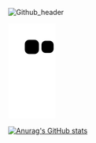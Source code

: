 ![Github_header](https://user-images.githubusercontent.com/88898454/162613510-d24014b6-b4ea-4f67-ba4a-19b4d956ceab.png)

<!--
<h1 align="center">
  <img src="https://user-images.githubusercontent.com/88898454/162615569-25a9d7d3-9235-4322-805f-1438d2b79e43.gif" width="80">
  &nbsp; < Hello World! /> &nbsp;
  <img src="https://user-images.githubusercontent.com/88898454/162615569-25a9d7d3-9235-4322-805f-1438d2b79e43.gif" width="80">
</h1>

[![Top Langs](https://github-readme-stats.vercel.app/api/top-langs/?username=Kwok1am&layout=compact&hide=JavaScript,TypeScript)](https://github.com/anuraghazra/github-readme-stats)

<div align="center"> <img src="https://metrics.lecoq.io/kwok1am?template=classic&config.timezone=Asia%2FShanghai"> </div>
-->

<!-- Snake Code Contribution Map 贪吃蛇代码贡献图 -->
<img src="https://github.com/Kwok1am/Kwok1am/raw/output/github-snake.svg" />

[![Anurag's GitHub stats](https://github-readme-stats.vercel.app/api?username=Kwok1am&show_icons=true&theme=radical&count_private=true)](https://github.com/anuraghazra/github-readme-stats)


<!--
**Kwok1am/Kwok1am** is a ✨ _special_ ✨ repository because its `README.md` (this file) appears on your GitHub profile.

Here are some ideas to get you started:

- 🔭 I’m currently working on ...
- 🌱 I’m currently learning ...
- 👯 I’m looking to collaborate on ...
- 🤔 I’m looking for help with ...
- 💬 Ask me about ...
- 📫 How to reach me: ...
- 😄 Pronouns: ...
- ⚡ Fun fact: ...
-->
